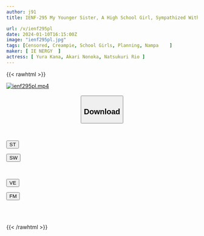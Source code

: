 ```yaml
---
author: j91
title: IENF-295 My Younger Sister, A High School Girl, Sympathized With My Lack Of Sex And Had Her Intercrural Sex With Me With The Promise That She Would Just Rub Me, And It Felt So Good That Our Pussies Were Soaking Wet! Insert It Raw! "What!? Is It Inside?" But I Can't Stop And Cum! 16

url: /v/ienf295pl
date: 2024-01-10T16:15:00Z
image: "ienf295pl.jpg"
tags: [Censored, Creampie, School Girls, Planning, Nampa	]
maker: [ IE NERGY  ]
actress: [ Yura Kana, Akari Nonoka, Natsukuri Rio ]
---
```



{{< rawhtml >}}

<div class="video" data-videoid="79yg9qOz0QUAa32">
    <a href="javascript:;">
        <img src="/v/ienf295pl/ienf295pl.jpg" width="WIDTH" height="HEIGHT" alt="ienf295pl.mp4" loading="lazy">
    </a>
</div>

<script type="text/javascript" src="https://j91.asia/asset/on-demand-st.js"></script>

<br>
  <link rel="stylesheet" href="https://j91.asia/asset/bs5.css">
  
  <center>
  <button class="btn btn-primary" type="button" data-bs-toggle="collapse" data-bs-target=".multi-collapse" aria-expanded="false" aria-controls="multiCollapseExample1 multiCollapseExample2"><h2>Download</h2></button></center>
</p>
<div class="row">
  <div class="col">
    <div class="collapse multi-collapse" id="multiCollapseExample1">
      <div class="card card-body">
	      	      <br>
<div class="buttons">  
<p><a href="https://streamtape.to/v/79yg9qOz0QUAa32" target="_blank"><button class="btn-hover color-3"><i class="fa fa-download"></i> ST</button></a></p>
<p><a href="https://flaswish.com/21q7n1nfu3ut" target="_blank"><button class="btn-hover color-2"><i class="fa fa-download"></i> SW</button></a></p></div>
    </div>
  </div>
</div>
  <div class="col">
    <div class="collapse multi-collapse" id="multiCollapseExample2">
      <div class="card card-body">
	      <br>
<div class="buttons">
<p><a href="https://veev.to/d/26PqH8SCZA8ntjxyOnZ2M9O151yPfwGImBb9xqI" target="_blank"><button class="btn-hover color-9"><i class="fa fa-download"></i> VE</button></a></p>
<p><a href="https://filemoon.sx/d/14mpsl9wq6yz/IENF-295" target="_blank"><button class="btn-hover color-8"><i class="fa fa-download"></i> FM</button></a></p></div>
<br><br>
      </div>
    </div>
  </div>
</div>

{{< /rawhtml >}}
